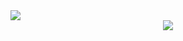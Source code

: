 
<img src = "https://media.licdn.com/dms/image/v2/D5616AQEAVJhTSqCPUA/profile-displaybackgroundimage-shrink_350_1400/B56Zhq_YDpG0Ag-/0/1754141656187?e=1761177600&v=beta&t=nFW8ciRvoQt45Dfecq1qpyF5oJxykoOGfuG15tuNOAE">
<div style="text-align: center;">
  <img src = "https://media.licdn.com/dms/image/v2/D5603AQGGQoxktXYuYw/profile-displayphoto-crop_800_800/B56ZlL5wmBKIAI-/0/1757915058250?e=1761177600&v=beta&t=HdAmtl69Wkou3-5iKN0mHkH1snhsQbCjeuPv4jUKxpw">
</div>
<!--
**007nishan/007nishan** is a ✨ _special_ ✨ repository because its `README.md` (this file) appears on your GitHub profile.

Here are some ideas to get you started:

- 🔭 I’m currently working on ...
- 🌱 I’m currently learning ...
- 👯 I’m looking to collaborate on ...
- 🤔 I’m looking for help with ...
- 💬 Ask me about ...
- 📫 How to reach me: ...
- 😄 Pronouns: ...
- ⚡ Fun fact: ...
-->
